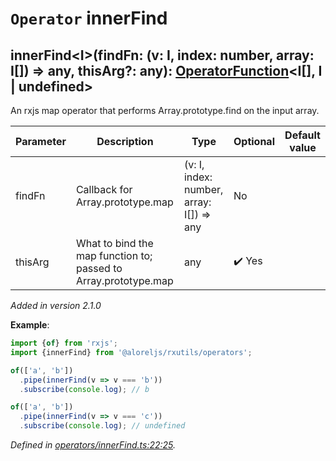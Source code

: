 # `Operator` innerFind

## innerFind\<I>(findFn: (v: I, index: number, array: I[]) => any, thisArg?: any): [OperatorFunction](https://rxjs.dev/api/index/interface/OperatorFunction)\<I[], I | undefined>

An rxjs map operator that performs Array.prototype.find on the input array.

| **Parameter** | **Description** | **Type** | **Optional** | **Default value** |
|---------------|-----------------|----------|--------------|-------------------|
| findFn | Callback for Array.prototype.map | <span>(v: I, index: number, array: I[]) => any</span> | No |  |
| thisArg | What to bind the map function to; passed to Array.prototype.map | <span>any</span> | :heavy_check_mark: Yes |  |

*Added in version 2.1.0*

**Example**:
```typescript
import {of} from 'rxjs';
import {innerFind} from '@aloreljs/rxutils/operators';

of(['a', 'b'])
  .pipe(innerFind(v => v === 'b'))
  .subscribe(console.log); // b

of(['a', 'b'])
  .pipe(innerFind(v => v === 'c'))
  .subscribe(console.log); // undefined
```

*Defined in [operators/innerFind.ts:22:25](https://github.com/Alorel/rxutils/blob/7f8a5b2/projects/rxutils/operators/innerFind.ts#L22).*